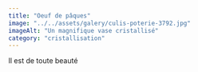 ```yaml
---
title: "Oeuf de pâques"
image: "../../assets/galery/culis-poterie-3792.jpg"
imageAlt: "Un magnifique vase cristallisé"
category: "cristallisation"
---
```


Il est de toute beauté
